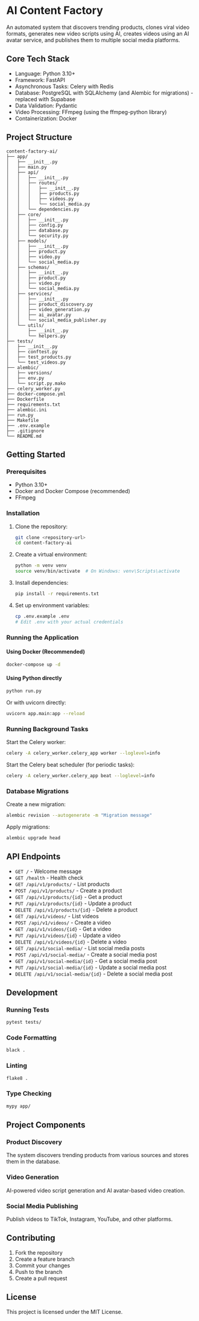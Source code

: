 # AI Content Factory

An automated system that discovers trending products, clones viral video formats, generates new video scripts using AI, creates videos using an AI avatar service, and publishes them to multiple social media platforms.

## Core Tech Stack

- Language: Python 3.10+
- Framework: FastAPI
- Asynchronous Tasks: Celery with Redis
- Database: PostgreSQL with SQLAlchemy (and Alembic for migrations) - replaced with Supabase
- Data Validation: Pydantic
- Video Processing: FFmpeg (using the ffmpeg-python library)
- Containerization: Docker

## Project Structure

```
content-factory-ai/
├── app/
│   ├── __init__.py
│   ├── main.py
│   ├── api/
│   │   ├── __init__.py
│   │   ├── routes/
│   │   │   ├── __init__.py
│   │   │   ├── products.py
│   │   │   ├── videos.py
│   │   │   └── social_media.py
│   │   └── dependencies.py
│   ├── core/
│   │   ├── __init__.py
│   │   ├── config.py
│   │   ├── database.py
│   │   └── security.py
│   ├── models/
│   │   ├── __init__.py
│   │   ├── product.py
│   │   ├── video.py
│   │   └── social_media.py
│   ├── schemas/
│   │   ├── __init__.py
│   │   ├── product.py
│   │   ├── video.py
│   │   └── social_media.py
│   ├── services/
│   │   ├── __init__.py
│   │   ├── product_discovery.py
│   │   ├── video_generation.py
│   │   ├── ai_avatar.py
│   │   └── social_media_publisher.py
│   └── utils/
│       ├── __init__.py
│       └── helpers.py
├── tests/
│   ├── __init__.py
│   ├── conftest.py
│   ├── test_products.py
│   └── test_videos.py
├── alembic/
│   ├── versions/
│   ├── env.py
│   └── script.py.mako
├── celery_worker.py
├── docker-compose.yml
├── Dockerfile
├── requirements.txt
├── alembic.ini
├── run.py
├── Makefile
├── .env.example
├── .gitignore
└── README.md
```

## Getting Started

### Prerequisites

- Python 3.10+
- Docker and Docker Compose (recommended)
- FFmpeg

### Installation

1. Clone the repository:
   ```bash
   git clone <repository-url>
   cd content-factory-ai
   ```

2. Create a virtual environment:
   ```bash
   python -m venv venv
   source venv/bin/activate  # On Windows: venv\Scripts\activate
   ```

3. Install dependencies:
   ```bash
   pip install -r requirements.txt
   ```

4. Set up environment variables:
   ```bash
   cp .env.example .env
   # Edit .env with your actual credentials
   ```

### Running the Application

#### Using Docker (Recommended)

```bash
docker-compose up -d
```

#### Using Python directly

```bash
python run.py
```

Or with uvicorn directly:

```bash
uvicorn app.main:app --reload
```

### Running Background Tasks

Start the Celery worker:

```bash
celery -A celery_worker.celery_app worker --loglevel=info
```

Start the Celery beat scheduler (for periodic tasks):

```bash
celery -A celery_worker.celery_app beat --loglevel=info
```

### Database Migrations

Create a new migration:

```bash
alembic revision --autogenerate -m "Migration message"
```

Apply migrations:

```bash
alembic upgrade head
```

## API Endpoints

- `GET /` - Welcome message
- `GET /health` - Health check
- `GET /api/v1/products/` - List products
- `POST /api/v1/products/` - Create a product
- `GET /api/v1/products/{id}` - Get a product
- `PUT /api/v1/products/{id}` - Update a product
- `DELETE /api/v1/products/{id}` - Delete a product
- `GET /api/v1/videos/` - List videos
- `POST /api/v1/videos/` - Create a video
- `GET /api/v1/videos/{id}` - Get a video
- `PUT /api/v1/videos/{id}` - Update a video
- `DELETE /api/v1/videos/{id}` - Delete a video
- `GET /api/v1/social-media/` - List social media posts
- `POST /api/v1/social-media/` - Create a social media post
- `GET /api/v1/social-media/{id}` - Get a social media post
- `PUT /api/v1/social-media/{id}` - Update a social media post
- `DELETE /api/v1/social-media/{id}` - Delete a social media post

## Development

### Running Tests

```bash
pytest tests/
```

### Code Formatting

```bash
black .
```

### Linting

```bash
flake8 .
```

### Type Checking

```bash
mypy app/
```

## Project Components

### Product Discovery
The system discovers trending products from various sources and stores them in the database.

### Video Generation
AI-powered video script generation and AI avatar-based video creation.

### Social Media Publishing
Publish videos to TikTok, Instagram, YouTube, and other platforms.

## Contributing

1. Fork the repository
2. Create a feature branch
3. Commit your changes
4. Push to the branch
5. Create a pull request

## License

This project is licensed under the MIT License.